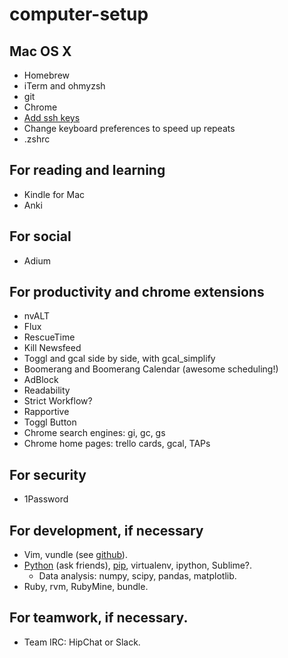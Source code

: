 computer-setup
==============

## Mac OS X
- Homebrew
- iTerm and ohmyzsh
- git
- Chrome
- [Add ssh keys](https://help.github.com/articles/generating-ssh-keys)
- Change keyboard preferences to speed up repeats
- .zshrc

## For reading and learning
- Kindle for Mac
- Anki

## For social
- Adium

## For productivity and chrome extensions
- nvALT
- Flux
- RescueTime
- Kill Newsfeed
- Toggl and gcal side by side, with gcal\_simplify
- Boomerang and Boomerang Calendar (awesome scheduling!)
- AdBlock
- Readability
- Strict Workflow?
- Rapportive
- Toggl Button
- Chrome search engines: gi, gc, gs
- Chrome home pages: trello cards, gcal, TAPs

## For security
- 1Password

## For development, if necessary
- Vim, vundle (see [github](https://github.com/abliu/vim-config)).
- [Python](http://stackoverflow.com/questions/6344076/differences-between-distribute-distutils-setuptools-and-distutils2/14753678#14753678) (ask friends), [pip](http://pip.readthedocs.org/en/latest/installing.html), virtualenv, ipython, Sublime?.
  - Data analysis: numpy, scipy, pandas, matplotlib.
- Ruby, rvm, RubyMine, bundle.

## For teamwork, if necessary.
- Team IRC: HipChat or Slack.
